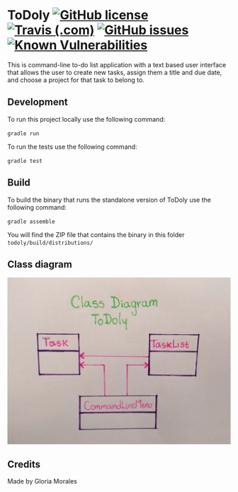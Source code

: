 # ToDoly [![GitHub license](https://img.shields.io/github/license/gmoraleslondono/todoly.svg)](https://github.com/gmoraleslondono/todoly/blob/master/LICENSE) [![Travis (.com)](https://img.shields.io/travis/com/gmoraleslondono/todoly.svg)](https://travis-ci.com/gmoraleslondono/todoly) [![GitHub issues](https://img.shields.io/github/issues/gmoraleslondono/todoly.svg)](https://github.com/gmoraleslondono/todoly/issues) [![Known Vulnerabilities](https://snyk.io/test/github/gmoraleslondono/todoly/badge.svg)](https://snyk.io/test/github/gmoraleslondono/todoly)

This is command-line to-do list application with a text based user interface that allows the user to create new tasks, assign them a title and due date, and choose a project for that task to belong to.

## Development

To run this project locally use the following command:

`gradle run`

To run the tests use the following command:

`gradle test`

## Build

To build the binary that runs the standalone version of ToDoly use the following command:

`gradle assemble`

You will find the ZIP file that contains the binary in this folder `todoly/build/distributions/`

## Class diagram

![class diagram](./classDiagramToDoly.jpg)

## Credits

Made by Gloria Morales

